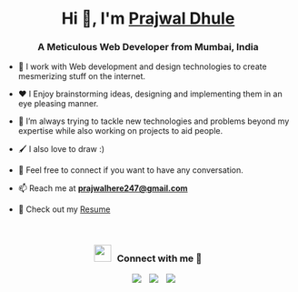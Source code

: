 <h1 align="center">Hi 👋, I'm <a href="https://github.com/PrajwalDhule/PrajwalDhule" target="blank">
Prajwal Dhule</a></h1>
<h3 align="center">A Meticulous Web Developer from Mumbai, India</h3>

- 🌱 I work with Web development and design technologies to create mesmerizing stuff on the internet.

- ❤️ I Enjoy brainstorming ideas, designing and implementing them in an eye pleasing manner.

- 🌱 I’m always trying to tackle new technologies and problems beyond my expertise while also working on projects to aid people.

- 🖌️ I also love to draw :)

- 💬 Feel free to connect if you want to have any conversation.

- 📫 Reach me at **prajwalhere247@gmail.com**

- 📄 Check out my <a href="https://github.com/PrajwalDhule/PrajwalDhule/blob/main/Resume_Prajwal_Dhule_Main_16th_May_23.pdf" target="blank">Resume</a>
<br/>
<h3 align="center" > <img src="https://media.giphy.com/media/iY8CRBdQXODJSCERIr/giphy.gif" width="30" height="30" style="margin-right: 10px;">Connect with me 🤝 </h3>

<p align="center">

 <div align="center"  class="icons-social" style="margin-left: 10px;">
        <a style="margin-left: 10px;"  target="_blank" href="https://www.linkedin.com/in/prajwal-dhule/">
			<img src="https://img.icons8.com/doodle/40/000000/linkedin--v2.png"></a>
        <a style="margin-left: 10px;" target="_blank" href="https://github.com/PrajwalDhule/">
		<img src="https://img.icons8.com/doodle/40/000000/github--v1.png"></a>
		<a style="margin-left: 10px;" target="_blank" href="https://twitter.com/prajwaldhule36">
			<img src="https://img.icons8.com/doodle/1x/twitter-squared--v2.png" ></a>
      </div>

</p>
